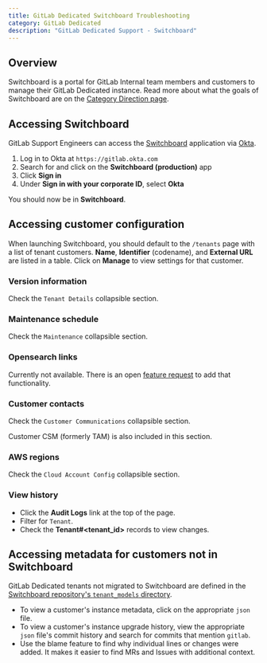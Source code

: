 ```yaml
---
title: GitLab Dedicated Switchboard Troubleshooting
category: GitLab Dedicated
description: "GitLab Dedicated Support - Switchboard"
---
```


## Overview

Switchboard is a portal for GitLab Internal team members and customers to manage their GitLab Dedicated instance.
Read more about what the goals of Switchboard are on the [Category Direction page](https://about.gitlab.com/direction/saas-platforms/switchboard/).

## Accessing Switchboard

GitLab Support Engineers can access the [Switchboard](https://about.gitlab.com/direction/saas-platforms/switchboard/) application via [Okta](/handbook/business-technology/okta/index.html).

1. Log in to Okta at `https://gitlab.okta.com`
1. Search for and click on the **Switchboard (production)** app
1. Click **Sign in**
1. Under **Sign in with your corporate ID**, select **Okta**

You should now be in **Switchboard**.

## Accessing customer configuration

When launching Switchboard, you should default to the `/tenants` page with a list of tenant customers.
**Name**, **Identifier** (codename), and **External URL** are listed in a table.
Click on **Manage** to view settings for that customer.

### Version information

Check the `Tenant Details` collapsible section.

### Maintenance schedule

Check the `Maintenance` collapsible section.

### Opensearch links

Currently not available. There is an open [feature request](https://gitlab.com/gitlab-com/gl-infra/gitlab-dedicated/team/-/issues/2307) to add that functionality.

### Customer contacts

Check the `Customer Communications` collapsible section.

Customer CSM (formerly TAM) is also included in this section.

### AWS regions

Check the `Cloud Account Config` collapsible section.

### View history

- Click the **Audit Logs** link at the top of the page.
- Filter for `Tenant`.
- Check the **Tenant#<tenant_id>** records to view changes.

## Accessing metadata for customers not in Switchboard

GitLab Dedicated tenants not migrated to Switchboard are defined in the
[Switchboard repository's `tenant_models` directory](https://gitlab.com/gitlab-com/gl-infra/gitlab-dedicated/sandbox/switchboard_la/-/tree/main/tenant_models).

- To view a customer's instance metadata, click on the appropriate `json` file.
- To view a customer's instance upgrade history, view the appropriate `json`
  file's commit history and search for commits that mention `gitlab`.
- Use the blame feature to find why individual lines or changes were added.
  It makes it easier to find MRs and Issues with additional context.


